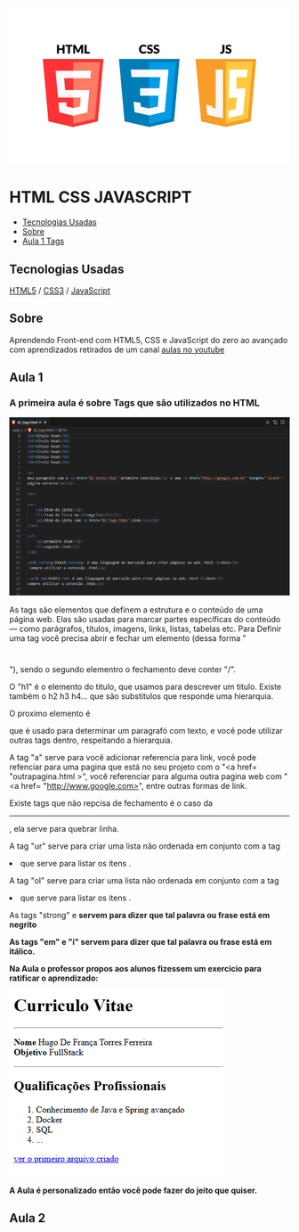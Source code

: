 ![imagem local](/imagens_readme/logo.jpg)



# HTML CSS JAVASCRIPT

  - [Tecnologias Usadas](#Tecnologias-Usadas)
  - [Sobre](#Sobre)
  - [Aula 1 Tags](#Aula-1)
  
  
## Tecnologias Usadas

[HTML5](https://pt.wikipedia.org/wiki/HTML5) /  [CSS3](https://pt.wikipedia.org/wiki/CSS3) / [JavaScript](https://pt.wikipedia.org/wiki/JavaScript)


## Sobre


Aprendendo Front-end com HTML5, CSS e JavaScript do zero ao avançado com aprendizados retirados de um canal [aulas no youtube](https://www.youtube.com/watch?v=0Pm6ex5HDGY&list=PL1dUY2RYa2RhNhm-QTuNIifVpc59wrpFP&index=1&ab_channel=Serliv) 


## Aula 1 


### A primeira aula é sobre Tags que são utilizados no HTML


![imagem local](imagens_readme/Aula_1/escrevendo_html_no_VSCode.png)


As tags são elementos que definem a estrutura e o conteúdo de uma página web. Elas são usadas para marcar partes específicas do conteúdo — como parágrafos, títulos, imagens, links, listas, tabelas etc. Para
Definir uma tag você precisa abrir e fechar um elemento (dessa forma "<h1></h2>"), sendo o segundo elementro o fechamento deve conter "/". 


O "h1" é o elemento do titulo, que usamos para descrever um titulo. Existe também o h2 h3 h4... que são substitulos que responde uma hierarquia.


O proximo elemento é <p> que é usado para determinar um paragrafó com texto, e você pode utilizar outras tags dentro, respeitando a hierarquia.

A tag "a" serve para você adicionar referencia para link, você pode refenciar para uma pagina que está no seu projeto com o "<a href= "outrapagina.html >", você referenciar para alguma outra pagina web com
"<a href= "http://www.google.com>", entre outras formas de link.

Existe tags que não repcisa de fechamento é o caso da <hr>, ela serve para quebrar linha.

A tag "ur" serve para criar uma lista não ordenada em conjunto com a tag <li> que serve para listar os itens .

A tag "ol" serve para criar uma lista não ordenada em conjunto com a tag <li> que serve para listar os itens .

As tags "strong" e <b> servem para dizer que tal palavra ou frase está em negrito

As tags "em" e "i" servem para dizer que tal palavra ou frase está em itálico.

Na Aula o professor propos aos alunos fizessem um exercicio para ratificar o aprendizado:


![imagem local](imagens_readme/Aula_1/exercio_proposto_sobre_tag.png)


A Aula é personalizado então você pode fazer do jeito que quiser.


## Aula 2
